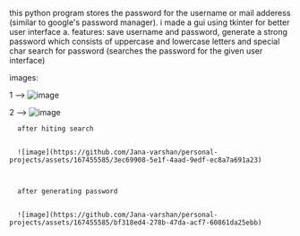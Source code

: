 this python program stores the password for the username or mail adderess (similar to google's password manager).
i made a gui using tkinter for better user interface a.
features:
      save username and password,
      generate a strong password which consists of uppercase and lowercase letters and special char
      search for password (searches the password for the given user interface)
      
images:


1 --> ![image](https://github.com/Jana-varshan/personal-projects/assets/167455585/31463c67-d347-438a-8305-e6145cf97441)


2 --> ![image](https://github.com/Jana-varshan/personal-projects/assets/167455585/a0b746ed-453a-4dd3-abb2-16e327e00277)

      
      after hiting search


      ![image](https://github.com/Jana-varshan/personal-projects/assets/167455585/3ec69908-5e1f-4aad-9edf-ec8a7a691a23)


      
      after generating password

      
      ![image](https://github.com/Jana-varshan/personal-projects/assets/167455585/bf318ed4-278b-47da-acf7-60861da25ebb)


      
 


